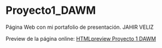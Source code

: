 # Proyecto1_DAWM
Página Web con mi portafolio de presentación. JAHIR VELIZ

Preview de la página online:
[HTMLpreview Proyecto 1 DAWM](https://htmlpreview.github.io/?https://github.com/jarvacan/Proyecto1_DAWM/blob/main/index.html)
